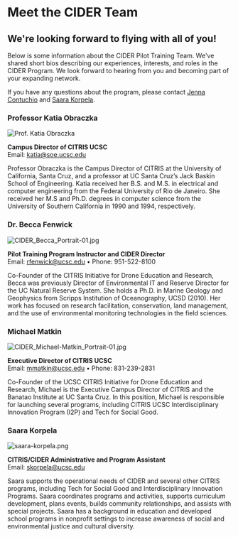 # Meet the CIDER Team

## We're looking forward to flying with all of you!

Below is some information about the CIDER Pilot Training Team. We've shared short bios describing our experiences, interests, and roles in the CIDER Program. We look forward to hearing from you and becoming part of your expanding network.

If you have any questions about the program, please contact [Jenna Contuchio](mailto:jecontuc@ucsc.edu) and [Saara Korpela](mailto:skorpela@ucsc.edu).

### Professor Katia Obraczka

![Prof. Katia Obraczka](../assets/web_resources/Uploaded%20Media/Obraczka.jpeg)

**Campus Director of CITRIS UCSC**  
Email: [katia@soe.ucsc.edu](mailto:katia@soe.ucsc.edu)

Professor Obraczka is the Campus Director of CITRIS at the University of California, Santa Cruz, and a professor at UC Santa Cruz’s Jack Baskin School of Engineering. Katia received her B.S. and M.S. in electrical and computer engineering from the Federal University of Rio de Janeiro. She received her M.S and Ph.D. degrees in computer science from the University of Southern California in 1990 and 1994, respectively.

### Dr. Becca Fenwick

![CIDER_Becca_Portrait-01.jpg](../assets/web_resources/Uploaded%20Media/CIDER_Becca_Portrait-01.jpg)

**Pilot Training Program Instructor and CIDER Director**  
Email: [rfenwick@ucsc.edu](mailto:rfenwick@ucsc.edu) • Phone: 951-522-8100

Co-Founder of the CITRIS Initiative for Drone Education and Research, Becca was previously Director of Environmental IT and Reserve Director for the UC Natural Reserve System. She holds a Ph.D. in Marine Geology and Geophysics from Scripps Institution of Oceanography, UCSD (2010). Her work has focused on research facilitation, conservation, land management, and the use of environmental monitoring technologies in the field sciences.

### Michael Matkin

![CIDER_Michael-Matkin_Portrait-01.jpg](../assets/web_resources/Uploaded%20Media/CIDER_Michael-Matkin_Portrait-01.jpg)

**Executive Director of CITRIS UCSC**  
Email: [mmatkin@ucsc.edu](mailto:mmatkin@ucsc.edu) • Phone: 831-239-2831

Co-Founder of the UCSC CITRIS Initiative for Drone Education and Research, Michael is the Executive Campus Director of CITRIS and the Banatao Institute at UC Santa Cruz. In this position, Michael is responsible for launching several programs, including CITRIS UCSC Interdisciplinary Innovation Program (I2P) and Tech for Social Good.

### Saara Korpela

![saara-korpela.png](../assets/web_resources/Uploaded%20Media/saara-korpela.png)

**CITRIS/CIDER Administrative and Program Assistant**  
Email: [skorpela@ucsc.edu](mailto:skorpela@ucsc.edu)

Saara supports the operational needs of CIDER and several other CITRIS programs, including Tech for Social Good and Interdisciplinary Innovation Programs. Saara coordinates programs and activities, supports curriculum development, plans events, builds community relationships, and assists with special projects. Saara has a background in education and developed school programs in nonprofit settings to increase awareness of social and environmental justice and cultural diversity.
